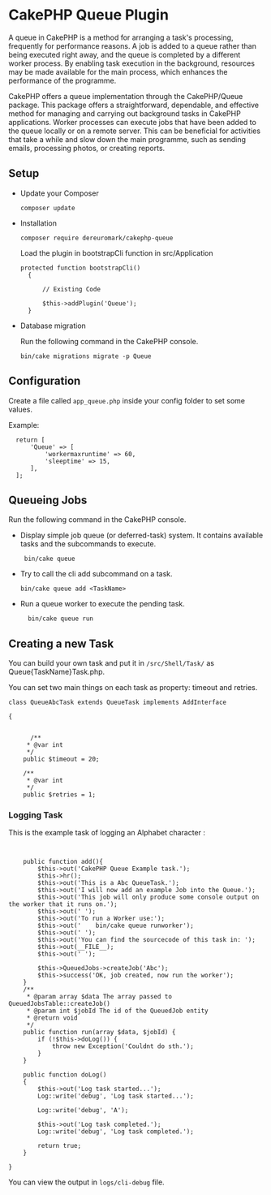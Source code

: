 # CakePHP Queue Plugin
A queue in CakePHP is a method for arranging a task's processing, frequently for performance reasons. A job is added to a queue rather than being executed right away, and the queue is completed by a different worker process. By enabling task execution in the background, resources may be made available for the main process, which enhances the performance of the programme.

CakePHP offers a queue implementation through the CakePHP/Queue package. This package offers a straightforward, dependable, and effective method for managing and carrying out background tasks in CakePHP applications. Worker processes can execute jobs that have been added to the queue locally or on a remote server. This can be beneficial for activities that take a while and slow down the main programme, such as sending emails, processing photos, or creating reports.

## Setup
- Update your Composer

    ```composer update```
  
  
- Installation
  
  ``` composer require dereuromark/cakephp-queue ```

  Load the plugin in bootstrapCli function in src/Application

  ```
  protected function bootstrapCli()
    {
        
        // Existing Code

        $this->addPlugin('Queue');
    }
    ```

- Database migration
 
    Run the following command in the CakePHP console.

  ```bin/cake migrations migrate -p Queue```

## Configuration
  Create a file called ```app_queue.php``` inside your config folder to set some values.

  Example:
  ```
    return [
        'Queue' => [
            'workermaxruntime' => 60,
            'sleeptime' => 15,
        ],
    ];
```

## Queueing Jobs
Run the following command in the CakePHP console.

- Display simple job queue (or deferred-task) system. It contains available tasks and the subcommands to execute.
  
    ``` bin/cake queue```

- Try to call the cli add subcommand on a task.

  ```bin/cake queue add <TaskName>```

- Run a queue worker to execute the pending task.

    ```  bin/cake queue run```
    
## Creating a new Task
You can build your own task and put it in ```/src/Shell/Task/``` as Queue{TaskName}Task.php.

You can set two main things on each task as property: timeout and retries.
```
class QueueAbcTask extends QueueTask implements AddInterface 

{


      /**
     * @var int
     */
    public $timeout = 20;

    /**
     * @var int
     */
    public $retries = 1;
```

### Logging Task

This is the example task of logging an Alphabet character :

```


    public function add(){
        $this->out('CakePHP Queue Example task.');
		$this->hr();
		$this->out('This is a Abc QueueTask.');
		$this->out('I will now add an example Job into the Queue.');
		$this->out('This job will only produce some console output on the worker that it runs on.');
		$this->out(' ');
		$this->out('To run a Worker use:');
		$this->out('    bin/cake queue runworker');
		$this->out(' ');
		$this->out('You can find the sourcecode of this task in: ');
		$this->out(__FILE__);
		$this->out(' ');

		$this->QueuedJobs->createJob('Abc');
		$this->success('OK, job created, now run the worker');
    }
    /**
     * @param array $data The array passed to QueuedJobsTable::createJob()
     * @param int $jobId The id of the QueuedJob entity
     * @return void
     */
    public function run(array $data, $jobId) {
        if (!$this->doLog()) {
            throw new Exception('Couldnt do sth.');
        }
    }

    public function doLog()
    {
        $this->out('Log task started...');
        Log::write('debug', 'Log task started...');

        Log::write('debug', 'A');

        $this->out('Log task completed.');
        Log::write('debug', 'Log task completed.');

        return true;
    }

}
```
You can view the output in ```logs/cli-debug``` file.